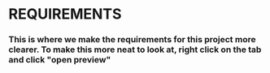 # REQUIREMENTS
### This is where we make the requirements for this project more clearer. To make this more neat to look at, right click on the tab and click "open preview"


